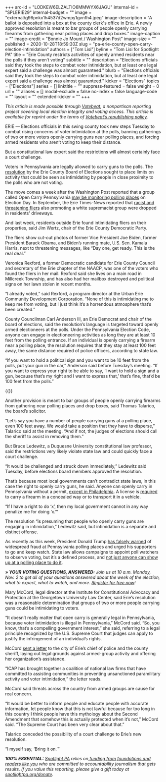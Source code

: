 +++
arc-id = "LODKEW6ELZALTIO6MMWYX6JAGU"
internal-id = "SPLERIE29"
internal-budget = ""
image = "external/g96pnkx1h4537d2wmpy1gvnfh4.jpeg"
image-description = "A ballot is deposited into a box at the county clerk's office in Erie. A newly approved resolution is meant to bar groups of people openly carrying firearms from gathering near polling places and drop boxes."
image-caption = ""
image-credit = "Bonnie Jo Mount / Washington Post"
image-size = ""
published = 2020-10-28T18:59:30Z
slug = "pa-erie-county-open-carry-election-intimidation"
authors = ["Tom Lisi"]
byline = "Tom Lisi for Spotlight PA"
title = "Erie County restricts activities of openly armed residents near the polls if they aren’t voting"
subtitle = ""
description = "Elections officials said they took the steps to combat voter intimidation, but at least one legal expert said a challenge was almost guaranteed."
blurb = "Elections officials said they took the steps to combat voter intimidation, but at least one legal expert said a challenge was almost guaranteed."
kicker = "Elections"
topics = ["Elections"]
series = []
linktitle = ""
suppress-featured = false
weight = 0
url = ""
aliases = []
modal-exclude = false
no-index = false
language-code = ""
layout = ""
extended-kicker = ""
+++

<i>This article is made possible through&nbsp;</i><a href="http://votebeat.org/"><i>Votebeat</i></a><i>, a nonpartisan reporting project covering local election integrity and voting access. This article is available for reprint under the terms of&nbsp;</i><a href="https://votebeat.org/republishing/"><i>Votebeat’s republishing policy</i></a><i>.</i>

ERIE — Elections officials in this swing county took new steps Tuesday to combat rising concerns of voter intimidation at the polls, banning gatherings of two or more voters openly carrying guns near polling places, and forcing armed residents who aren’t voting to keep their distance.

But a constitutional law expert said the restrictions will almost certainly face a court challenge.

Voters in Pennsylvania are legally allowed to carry guns to the polls. The <a href="https://eriecountypa.gov/wp-content/uploads/2020/10/10-27-20-Election-Board-Packet.pdf" target=_blank>resolution</a> by the Erie County Board of Elections sought to place limits on activity that could be seen as intimidating by people in close proximity to the polls who are not voting.

The move comes a week after the Washington Post reported that a group called Open Carry Pennsylvania <a href="https://www.washingtonpost.com/politics/amid-fears-of-election-day-chaos-one-county-prepares-for-anxious-days-after-the-vote/2020/10/17/c2c9e928-0a60-11eb-a166-dc429b380d10_story.html">may be monitoring polling places</a> on Election Day. In September, the Erie Times-News reported that <a href="https://www.goerie.com/story/news/politics/elections/2020/09/25/kkk-supportive-notes-dropped-in-erie-county-driveways/42691653/">racist and threatening fliers</a> also promoting a white supremacist group were dropped in residents' driveways.

And last week, residents outside Erie found intimidating fliers on their properties, said Jim Wertz, chair of the Erie County Democratic Party.

The fliers show cut-out photos of former Vice President Joe Biden, former President Barack Obama, and Biden’s running mate, U.S. Sen. Kamala Harris, next to threatening messages, like “Day one, get ready. This is the real deal.”

<script src="https://www.spotlightpa.org/embed.js" async></script><div data-spl-embed-version="1" data-spl-src="https://www.spotlightpa.org/embeds/newsletter/"></div>

Veronica Rexford, a former Democratic candidate for Erie County Council and secretary of the Erie chapter of the NAACP, was one of the voters who found the fliers in her mail. Rexford said she lives on a main road in Millcreek Township, and has also had her mailbox destroyed and political signs on her lawn stolen in recent months.

“I already voted,” said Rexford, a program director at the Urban Erie Community Development Corporation. “None of this is intimidating me to keep me from voting, but I just think it’s a horrendous atmosphere that’s been created.”

County Councilman Carl Anderson III, an Erie Democrat and chair of the board of elections, said the resolution’s language is targeted toward openly armed electioneers at the polls. Under the Pennsylvania Election Code, anyone can engage in electioneering activities as long they are at least 10 feet from the polling entrance. If an individual is openly carrying a firearm near a polling place, the resolution requires that they stay at least 100 feet away, the same distance required of police officers, according to state law.

“If you want to hold a political sign and you want to be 10 feet from the polls, put your gun in the car,” Anderson said before Tuesday’s meeting. “If you want to express your right to be able to say, ‘I want to hold a sign and a gun, because that’s my right and I want to express that,’ that’s fine, that’d be 100 feet from the polls.”

{{<picture src="external/x28kgh8dgjkj0y5r0nw83tvgbr.png" description="Residents outside Erie found intimidating fliers on their properties in October, said Jim Wertz, chair of the Erie County Democratic Party." caption="Residents outside Erie found intimidating fliers on their properties in October, said Jim Wertz, chair of the Erie County Democratic Party." credit="Courtesy Jim Wertz, Erie County Democratic Party ">}} 

Another provision is meant to bar groups of people openly carrying firearms from gathering near polling places and drop boxes, said Thomas Talarico, the board’s solicitor.

“Let’s say you have a number of people carrying guns at a polling place, even 100 feet away. We would take a position that they have to disperse,” Talarico said at the meeting. “And if not, the judges of elections should call the sheriff to assist in removing them.”

But Bruce Ledewitz, a Duquesne University constitutional law professor, said the restrictions very likely violate state law and could quickly face a court challenge.

“It would be challenged and struck down immediately,” Ledewitz said Tuesday, before elections board members approved the resolution.

That’s because most local governments can’t contradict state laws, in this case the right to openly carry guns, he said. Anyone can openly carry in Pennsylvania without a permit, <a href="https://www.phila.gov/2018-03-20-gun-control-policies/">except in Philadelphia</a>. A license is <a href="https://www.psp.pa.gov/firearms-information/Pages/Carrying-Firearms-in-Pennsylvania.aspx">required</a> to carry a firearm in a concealed way or to transport it in a vehicle.

“If I have a right to do ‘x’, then my local government cannot in any way penalize me for doing ‘x.”’

The resolution “is presuming that people who openly carry guns are engaging in intimidation,” Ledewitz said, but intimidation is a separate and distinct offense.

As recently as this week, President Donald Trump <a href="https://www.inquirer.com/politics/election/trump-poll-watchers-philadelphia-early-voting-20200929.html">has falsely warned</a> of widespread fraud at Pennsylvania polling places and urged his supporters to go and keep watch. State law allows campaigns to appoint poll watchers to observe voting, but it’s a defined process, and <a href="https://www.spotlightpa.org/news/2020/10/pa-poll-watchers-can-cant-do-election-day-explainer/">not just anyone can show up at a polling place to do it</a>.

<i><b>» YOUR VOTING QUESTIONS, ANSWERED:</b></i><i>&nbsp;Join us at 10 a.m. Monday, Nov. 2 to get all of your questions answered about the week of the election, what to expect, what to watch, and more.&nbsp;</i><a href="https://inquirer.zoom.us/webinar/register/5816037238914/WN_zovGJrYlQO2s1h_KThtM1w"><i>Register for free now</i></a><i>!</i>

Mary McCord, legal director at the Institute for Constitutional Advocacy and Protection at the Georgetown University Law Center, said Erie’s resolution was a reasonable determination that groups of two or more people carrying guns could be intimidating to voters.

“It doesn’t really matter that open carry is generally legal in Pennsylvania, because voter intimidation is illegal in Pennsylvania,” McCord said. “So, you know, that’s a compelling government interest,” she said, referring to a legal principle recognized by the U.S. Supreme Court that judges can apply to justify the infringement of an individual’s rights.

McCord <a href="https://www.law.georgetown.edu/icap/wp-content/uploads/sites/32/2020/10/ICAP-Erie-letter-pdf10-23-2020.pdf">sent a letter</a> to the city of Erie’s chief of police and the county sheriff, laying out legal grounds against armed-group activity and offering her organization’s assistance.

<script src="https://www.spotlightpa.org/embed.js" async></script><div data-spl-embed-version="1" data-spl-src="https://www.spotlightpa.org/embeds/cta/?url=https%3A%2F%2Fwww.spotlightpa.org%2Fdonate&eyebrow=BECOME%20A%20MEMBER&body=Make%20a%20gift%20today%20and%20help%20Spotlight%20PA%20continue%20to%20provide%20100%25%20essential%20reporting%20on%20the%20upcoming%20election%20in%20Pennsylvania.%20From%20court%20challenges%20to%20voter%20intimidation%2C%20our%20reporters%20are%20keeping%20watch%20for%20you.&cta=JOIN%20US%20NOW"></div>

“ICAP has brought together a coalition of national law firms that have committed to assisting communities in preventing unsanctioned paramilitary activity and voter intimidation,” the letter reads.

McCord said threats across the country from armed groups are cause for real concern.

“It would be better to inform people and educate people with accurate information, let people know that this is not lawful because for too long in this country I think people have this mythology about the Second Amendment that somehow this is actually protected when it’s not,” McCord said. “The Supreme Court has been very clear about that.”

Talarico conceded the possibility of a court challenge to Erie’s new resolution.

“I myself say, ‘Bring it on.’”

<i><b>100% ESSENTIAL:</b></i><i> </i><a href="https://www.spotlightpa.org/"><i>Spotlight PA</i></a><i> relies on</i><a href="https://www.spotlightpa.org/support"><i> funding from foundations and readers like you</i></a><i> who are committed to accountability journalism that gets results. If you value this reporting, please give a gift today at </i><a href="http://spotlightpa.org/donate"><i>spotlightpa.org/donate</i></a><i>.</i>

<script src="https://www.spotlightpa.org/embed.js" async></script><div data-spl-embed-version="1" data-spl-src="https://www.spotlightpa.org/embeds/tips/?tip_text=Are%20you%20a%20Pennsylvania%20resident%20with%20a%20voting%20or%20election%20question%3F%20Send%20it%20to%20Spotlight%20PA%20and%20we'll%20do%20our%20best%20to%20answer%20it.&flag_text=election%202020"></div>
